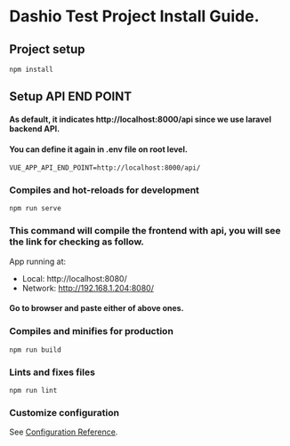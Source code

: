 # Dashio Test Project Install Guide.

## Project setup
```
npm install
```

## Setup API END POINT
#### As default, it indicates http://localhost:8000/api since we use laravel backend API.
#### You can define it again in .env file on root level.
```
VUE_APP_API_END_POINT=http://localhost:8000/api/
```

### Compiles and hot-reloads for development
```
npm run serve
```

### This command will compile the frontend with api, you will see the link for checking as follow.
App running at:
  - Local:   http://localhost:8080/ 
  - Network: http://192.168.1.204:8080/
#### Go to browser and paste either of above ones.

### Compiles and minifies for production
```
npm run build
```

### Lints and fixes files
```
npm run lint
```

### Customize configuration
See [Configuration Reference](https://cli.vuejs.org/config/).
